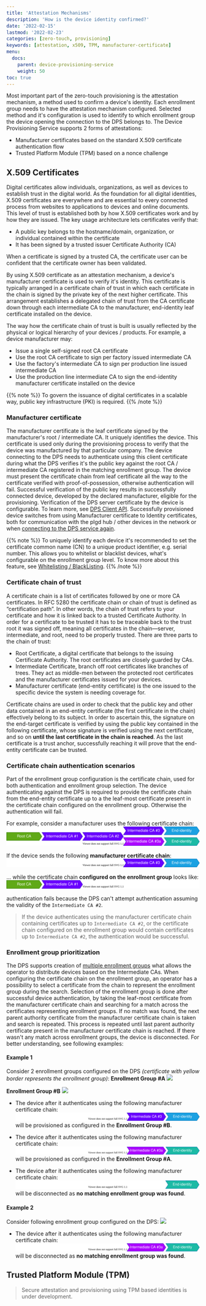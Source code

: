 ```yaml
---
title: 'Attestation Mechanisms'
description: 'How is the device identity confirmed?'
date: '2022-02-15'
lastmod: '2022-02-23'
categories: [zero-touch, provisioning]
keywords: [attestation, x509, TPM, manufacturer-certificate]
menu:
  docs:
    parent: device-provisioning-service
    weight: 50
toc: true
---
```



Most important part of the zero-touch provisioning is the attestation mechanism, a method used to confirm a device's identity. Each enrollment group needs to have the attestation mechanism configured. Selected method and it's configuration is used to identify to which enrollment group the device opening the connection to the DPS belongs to.
The Device Provisioning Service supports 2 forms of attestations:
- Manufacturer certificates based on the standard X.509 certificate authentication flow
- Trusted Platform Module (TPM) based on a nonce challenge

## X.509 Certificates

Digital certificates allow individuals, organizations, as well as devices to establish trust in the digital world. As the foundation for all digital identities, X.509 certificates are everywhere and are essential to every connected process from websites to applications to devices and online documents. This level of trust is established both by how X.509 certificates work and by how they are issued. The key usage architecture lets certificates verify that:
 - A public key belongs to the hostname/domain, organization, or individual contained within the certificate
 - It has been signed by a trusted issuer Certificate Authority (CA)

When a certificate is signed by a trusted CA, the certificate user can be confident that the certificate owner has been validated.

By using X.509 certificate as an attestation mechanism, a device's manufacturer certificate is used to verify it's identity. This certificate is typically arranged in a certificate chain of trust in which each certificate in the chain is signed by the private key of the next higher certificate. This arrangement establishes a delegated chain of trust from the CA certificate down through each intermediate CA to the manufacturer, end-identity leaf certificate installed on the device.

The way how the certificate chain of trust is built is usually reflected by the physical or logical hierarchy of your devices / products. For example, a device manufacturer may:
- Issue a single self-signed root CA certificate
- Use the root CA certificate to sign per factory issued intermediate CA
- Use the factory's intermediate CA to sign per production line issued intermediate CA
- Use the production line intermediate CA to sign the end-identity manufacturer certificate installed on the device

{{% note %}}
To govern the issuance of digital certificates in a scalable way, public key infrastructure (PKI) is required.
{{% /note %}}

### Manufacturer certificate

The manufacturer certificate is the leaf certificate signed by the manufacturer's root / intermediate CA. It uniquely identifies the device. This certificate is used only during the provisioning process to verify that the device was manufactured by that particular company. The device connecting to the DPS needs to authenticate using this client certificate during what the DPS verifies it's the public key against the root CA / intermediate CA registered in the matching enrollment group. The device must present the certificate chain from leaf certificate all the way to the certificate verified with proof-of-possession, otherwise authentication will fail. Successful verification of the public key results in successfully connected device, developed by the declared manufacturer, eligible for the provisioning. Verification of the DPS server certificate by the device is configurable. To learn more, see [DPS Client API](../client-library/#dps-client-api). Successfully provisioned device switches from using Manufacturer certificate to Identity certificates, both for communication with the plgd hub / other devices in the network or when [connecting to the DPS service again]().

{{% note %}}
To uniquely identify each device it's recommended to set the certificate common name (CN) to a unique product identifier, e.g. serial number. This allows you to whitelist or blacklist devices, what's configurable on the enrollment group level. To know more about this feature, see [Whitelisting / BlackListing](../whitelisting-blacklisting).
{{% /note %}}

### Certificate chain of trust

A certificate chain is a list of certificates followed by one or more CA certificates. In RFC 5280 the certificate chain or chain of trust is defined as “certification path”. In other words, the chain of trust refers to your certificate and how it is linked back to a trusted Certificate Authority. In order for a certificate to be trusted it has to be traceable back to the trust root it was signed off, meaning all certificates in the chain—server, intermediate, and root, need to be properly trusted. There are three parts to the chain of trust:
  - Root Certificate, a digital certificate that belongs to the issuing Certificate Authority. The root certificates are closely guarded by CAs.
  - Intermediate Certificate, branch off root certificates like branches of trees. They act as middle-men between the protected root certificates and the manufacturer certificates issued for your devices.
  - Manufacturer certificate (end-entity certificate) is the one issued to the specific device the system is needing coverage for.

Certificate chains are used in order to check that the public key and other data contained in an end-entity certificate (the first certificate in the chain) effectively belong to its subject. In order to ascertain this, the signature on the end-target certificate is verified by using the public key contained in the following certificate, whose signature is verified using the next certificate, and so on **until the last certificate in the chain is reached**. As the last certificate is a trust anchor, successfully reaching it will prove that the end-entity certificate can be trusted.

### Certificate chain authentication scenarios

Part of the enrollment group configuration is the certificate chain, used for both authentication and enrollment group selection. The device authenticating against the DPS is required to provide the certificate chain from the end-entity certificate up to a the leaf-most certificate present in the certificate chain configured on the enrollment group. Otherwise the authentication will fail.

For example, consider a manufacturer uses the following certificate chain:
![](/images/device-provisioning-service/mfg-certificate-chain.drawio.svg)

If the device sends the following **manufacturer certificate chain**:
![](/images/device-provisioning-service/mfg-certificate-intermediate-3.drawio.svg)

... while the certificate chain **configured on the enrollment group** looks like:
![](/images/device-provisioning-service/enrollment-group-intermediate-1.drawio.svg)

authentication fails because the DPS can't attempt authentication assuming the validity of the `Intermediate CA #2`.

> If the device authenticates using the manufacturer certificate chain containing certificates up to `Intermediate CA #2`, or the certificate chain configured on the enrollment group would contain certificates up to `Intermediate CA #2`, the authentication would be successful.

### Enrollment group prioritization

The DPS supports creation of [multiple enrollment groups]() what allows the operator to distribute devices based on the Intermediate CAs. When configuring the certificate chain on the enrollment group, an operator has a possibility to select a certificate from the chain to represent the enrollment group during the search. Selection of the enrollment group is done after successful device authentication, by taking the leaf-most certificate from the manufacturer certificate chain and searching for a match across the certificates representing enrollment groups. If no match was found, the next parent authority certificate from the manufacturer certificate chain is taken and search is repeated. This process is repeated until last parent authority certificate present in the manufacturer certificate chain is reached. If there wasn't any match across enrollment groups, the device is disconnected. For better understanding, see following examples:

#### Example 1

Consider 2 enrollment groups configured on the DPS *(certificate with yellow border represents the enrollment group)*:
**Enrollment Group #A**
![](/images/device-provisioning-service/enrollment-group-intermediate-2.drawio.svg)

**Enrollment Group #B**
![](/images/device-provisioning-service/enrollment-group-intermediate-3.drawio.svg)

- The device after it authenticates using the following manufacturer certificate chain:
![](/images/device-provisioning-service/mfg-certificate-intermediate-3.drawio.svg)
will be provisioned as configured in the **Enrollment Group #B**.


- The device after it authenticates using the following manufacturer certificate chain:
![](/images/device-provisioning-service/mfg-certificate-intermediate-3.1.drawio.svg)
will be provisioned as configured in the **Enrollment Group #A**.


- The device after it authenticates using the following manufacturer certificate chain:
![](/images/device-provisioning-service/mfg-certificate-leaf-3.1.drawio.svg)
will be disconnected as **no matching enrollment group was found**.

#### Example 2
Consider following enrollment group configured on the DPS:
![](/images/device-provisioning-service/enrollment-group-intermediate-2-sel1.drawio.svg)

- The device after it authenticates using the following manufacturer certificate chain:
![](/images/device-provisioning-service/mfg-certificate-intermediate-3.1.drawio.svg)
will be disconnected as **no matching enrollment group was found**.

## Trusted Platform Module (TPM)
> Secure attestation and provisioning using TPM based identities is under development.